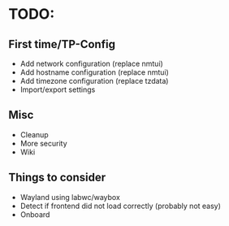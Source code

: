 # TODO:

## First time/TP-Config
- Add network configuration (replace nmtui)
- Add hostname configuration (replace nmtui)
- Add timezone configuration (replace tzdata)
- Import/export settings

## Misc
- Cleanup
- More security
- Wiki

## Things to consider
- Wayland using labwc/waybox
- Detect if frontend did not load correctly (probably not easy)
- Onboard
